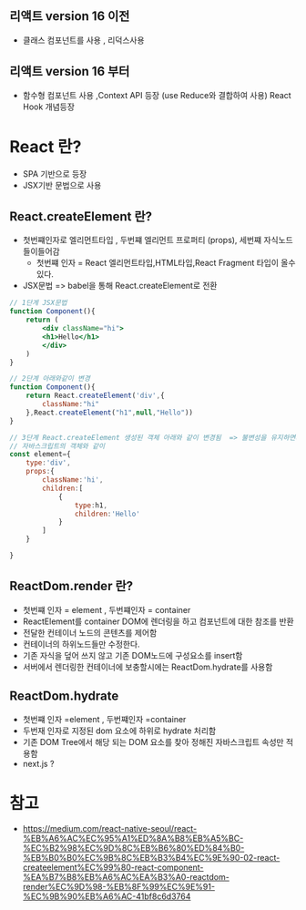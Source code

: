 ## 리액트 version 16 이전
- 클래스 컴포넌트를 사용 , 리덕스사용

## 리액트 version 16 부터
- 함수형 컴포넌트 사용 ,Context API 등장 (use Reduce와 결합하여 사용) React Hook 개념등장


# React 란?
- SPA 기반으로 등장 
- JSX기반 문법으로 사용 


## React.createElement 란?
- 첫번쨰인자로 엘리먼트타입 , 두번쨰 엘리먼트 프로퍼티 (props), 세번쨰 자식노드들이들어감 
  - 첫번쨰 인자 = React 엘리먼트타입,HTML타입,React Fragment 타입이 올수있다.
- JSX문법 => babel을 통해 React.createElement로 전환 


~~~ jsx
// 1단계 JSX문법 
function Component(){
    return (
        <div className="hi">
        <h1>Hello</h1>
        </div>
    )
} 

// 2단계 아래와같이 변경
function Component(){
    return React.createElement('div',{
        className:"hi"
    },React.createElement("h1",null,"Hello"))
}

// 3단계 React.createElement 생성된 객체 아래와 같이 변경됨  => 불변성을 유지하면서 생성됨 
// 자바스크립트의 객체와 같이 
const element={
    type:'div',
    props:{
        className:'hi',
        children:[
            {
                type:h1,
                children:'Hello'
            }
        ]
    }

}
~~~


## ReactDom.render 란?
- 첫번쨰 인자 = element , 두번쨰인자 = container
- ReactElement를 container DOM에 렌더링을 하고 컴포넌트에 대한 참조를 반환
- 전달한 컨테이너 노드의 콘텐츠를 제어함
- 컨테이너의 하위노드들만 수정한다.
- 기존 자식을 덮어 쓰지 않고 기존 DOM노드에 구성요소를 insert함 
- 서버에서 렌더링한 컨테이너에 보충할시에는 ReactDom.hydrate를 사용함


## ReactDom.hydrate
- 첫번쨰 인자 =element , 두번쨰인자 =container
- 두번재 인자로 지정된 dom 요소에 하위로 hydrate 처리함
- 기존 DOM Tree에서 해당 되는 DOM 요소를 찾아 정해진 자바스크립트 속성만 적용함 
- next.js ?

 # 참고 

 - https://medium.com/react-native-seoul/react-%EB%A6%AC%EC%95%A1%ED%8A%B8%EB%A5%BC-%EC%B2%98%EC%9D%8C%EB%B6%80%ED%84%B0-%EB%B0%B0%EC%9B%8C%EB%B3%B4%EC%9E%90-02-react-createelement%EC%99%80-react-component-%EA%B7%B8%EB%A6%AC%EA%B3%A0-reactdom-render%EC%9D%98-%EB%8F%99%EC%9E%91-%EC%9B%90%EB%A6%AC-41bf8c6d3764

 